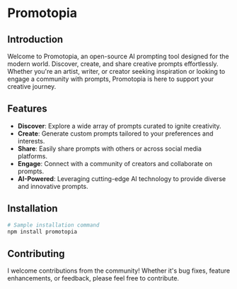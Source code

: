 # Promotopia

## Introduction

Welcome to Promotopia, an open-source AI prompting tool designed for the modern world. Discover, create, and share creative prompts effortlessly. Whether you're an artist, writer, or creator seeking inspiration or looking to engage a community with prompts, Promotopia is here to support your creative journey.

## Features

- **Discover**: Explore a wide array of prompts curated to ignite creativity.
- **Create**: Generate custom prompts tailored to your preferences and interests.
- **Share**: Easily share prompts with others or across social media platforms.
- **Engage**: Connect with a community of creators and collaborate on prompts.
- **AI-Powered**: Leveraging cutting-edge AI technology to provide diverse and innovative prompts.

## Installation

```bash
# Sample installation command
npm install promotopia
```

## Contributing

I welcome contributions from the community! Whether it's bug fixes, feature enhancements, or feedback, please feel free to contribute.

